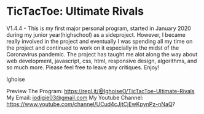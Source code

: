 # TicTacToe: Ultimate Rivals
V1.4.4 - This is my first major personal program, started in January 2020 during my junior year(highschool) as a sideproject. However, I became really involved in the project and eventually I was spending all my time on the project and continued to work on it especially in the midst of the Coronavirus pandemic. The project has taught me alot along the way about web development, javascript, css, html, responsive design, algorithms, and so much more. Please feel free to leave any critiques. Enjoy!


Ighoise

Preview The Program: https://repl.it/@IghoiseO/TicTacToe-Ultimate-Rivals
My Email: iodigie03@gmail.com
My Youtube Channel: https://www.youtube.com/channel/UCud4cJjtCjEwKpynPz-nNaQ?

